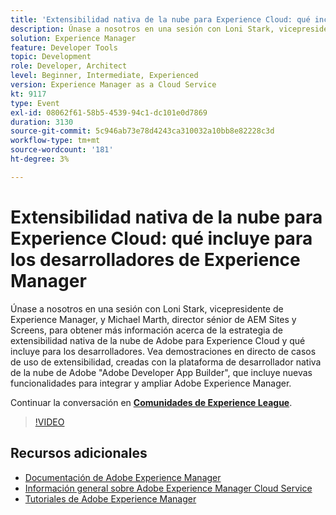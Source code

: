 ```yaml
---
title: 'Extensibilidad nativa de la nube para Experience Cloud: qué incluye para los desarrolladores de Experience Manager'
description: Únase a nosotros en una sesión con Loni Stark, vicepresidente de Experience Manager, y Michael Marth, director sénior de AEM Sites y Screens, para obtener más información acerca de la estrategia de extensibilidad nativa de la nube de Adobe para Experience Cloud y qué incluye para los desarrolladores. Vea demostraciones en directo de casos de uso de extensibilidad, creadas con la plataforma de desarrollador nativa de la nube de Adobe "Adobe Developer App Builder", que incluye nuevas funcionalidades para integrar y ampliar Adobe Experience Manager.
solution: Experience Manager
feature: Developer Tools
topic: Development
role: Developer, Architect
level: Beginner, Intermediate, Experienced
version: Experience Manager as a Cloud Service
kt: 9117
type: Event
exl-id: 08062f61-58b5-4539-94c1-dc101e0d7869
duration: 3130
source-git-commit: 5c946ab73e78d4243ca310032a10bb8e82228c3d
workflow-type: tm+mt
source-wordcount: '181'
ht-degree: 3%

---
```


# Extensibilidad nativa de la nube para Experience Cloud: qué incluye para los desarrolladores de Experience Manager

Únase a nosotros en una sesión con Loni Stark, vicepresidente de Experience Manager, y Michael Marth, director sénior de AEM Sites y Screens, para obtener más información acerca de la estrategia de extensibilidad nativa de la nube de Adobe para Experience Cloud y qué incluye para los desarrolladores. Vea demostraciones en directo de casos de uso de extensibilidad, creadas con la plataforma de desarrollador nativa de la nube de Adobe &quot;Adobe Developer App Builder&quot;, que incluye nuevas funcionalidades para integrar y ampliar Adobe Experience Manager.

Continuar la conversación en **[Comunidades de Experience League](https://adobe.ly/2XTk7aX)**.

>[!VIDEO](https://video.tv.adobe.com/v/337491/?quality=12&learn=on&hidetitle=true)

## Recursos adicionales

- [Documentación de Adobe Experience Manager](https://experienceleague.adobe.com/docs/experience-manager-cloud-service.html)
- [Información general sobre Adobe Experience Manager Cloud Service](https://experienceleague.adobe.com/docs/experience-manager-cloud-service/overview/home.html)
- [Tutoriales de Adobe Experience Manager](https://experienceleague.adobe.com/docs/experience-manager-tutorials.html)
